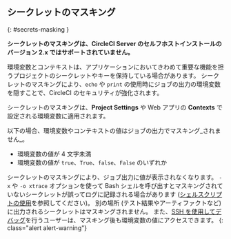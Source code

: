 ## シークレットのマスキング

{: #secrets-masking }

__シークレットのマスキングは、CircleCI Server のセルフホストインストールのバージョン 2.x ではサポートされていません。__

環境変数とコンテキストは、アプリケーションにおいてきわめて重要な機能を担うプロジェクトのシークレットやキーを保持している場合があります。 シークレットのマスキングにより、`echo` や `print` の使用時にジョブの出力の環境変数を隠すことで、CircleCI のセキュリティが強化されます。

シークレットのマスキングは、**Project Settings** や Web アプリの **Contexts** で設定される環境変数に適用されます。

以下の場合、環境変数やコンテキストの値はジョブの出力でマスキング_されません_。

- 環境変数の値が 4 文字未満
- 環境変数の値が `true`、`True`、`false`、`False` のいずれか

シークレットのマスキングにより、ジョブ出力に値が表示されなくなります。 `-x` や `-o xtrace` オプションを使って Bash シェルを呼び出すとマスキングされていないシークレットが誤ってログに記録される場合があります ([シェルスクリプトの使用]({{site.baseurl}}/using-shell-scripts)を参照してください)。 別の場所 (テスト結果やアーティファクトなど) に出力されるシークレットはマスキングされません。 また、[SSH を使用してデバッグ]({{site.baseurl}}/ja/ssh-access-jobs)を行うユーザーは、マスキング後も環境変数の値にアクセスできます。
{: class="alert alert-warning"}
